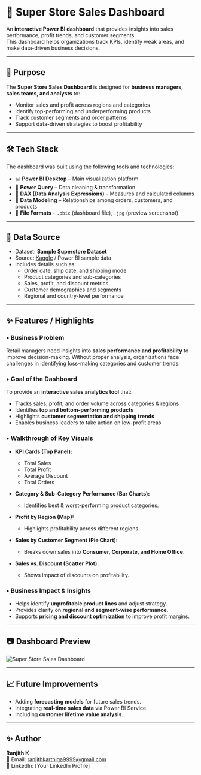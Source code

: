 # 🛒 Super Store Sales Dashboard  

An **interactive Power BI dashboard** that provides insights into sales performance, profit trends, and customer segments.  
This dashboard helps organizations track KPIs, identify weak areas, and make data-driven business decisions.  

---

## 🎯 Purpose  

The **Super Store Sales Dashboard** is designed for **business managers, sales teams, and analysts** to:  
- Monitor sales and profit across regions and categories  
- Identify top-performing and underperforming products  
- Track customer segments and order patterns  
- Support data-driven strategies to boost profitability  

---

## 🛠 Tech Stack  

The dashboard was built using the following tools and technologies:  
- 📊 **Power BI Desktop** – Main visualization platform  
- 📂 **Power Query** – Data cleaning & transformation  
- 🧮 **DAX (Data Analysis Expressions)** – Measures and calculated columns  
- 📝 **Data Modeling** – Relationships among orders, customers, and products  
- 📁 **File Formats** – `.pbix` (dashboard file), `.jpg` (preview screenshot)  

---

## 📂 Data Source  

- Dataset: **Sample Superstore Dataset**  
- Source: [Kaggle](https://www.kaggle.com) / Power BI sample data  
- Includes details such as:  
  - Order date, ship date, and shipping mode  
  - Product categories and sub-categories  
  - Sales, profit, and discount metrics  
  - Customer demographics and segments  
  - Regional and country-level performance  

---

## ✨ Features / Highlights  

### • Business Problem  
Retail managers need insights into **sales performance and profitability** to improve decision-making. Without proper analysis, organizations face challenges in identifying loss-making categories and customer trends.  

### • Goal of the Dashboard  
To provide an **interactive sales analytics tool** that:  
- Tracks sales, profit, and order volume across categories & regions  
- Identifies **top and bottom-performing products**  
- Highlights **customer segmentation and shipping trends**  
- Enables business leaders to take action on low-profit areas  

### • Walkthrough of Key Visuals  
- **KPI Cards (Top Panel):**  
  - Total Sales  
  - Total Profit  
  - Average Discount  
  - Total Orders  

- **Category & Sub-Category Performance (Bar Charts):**  
  - Identifies best & worst-performing product categories.  

- **Profit by Region (Map):**  
  - Highlights profitability across different regions.  

- **Sales by Customer Segment (Pie Chart):**  
  - Breaks down sales into **Consumer, Corporate, and Home Office**.  

- **Sales vs. Discount (Scatter Plot):**  
  - Shows impact of discounts on profitability.  

### • Business Impact & Insights  
- Helps identify **unprofitable product lines** and adjust strategy.  
- Provides clarity on **regional and segment-wise performance**.  
- Supports **pricing and discount optimization** to improve profit margins.  

---

## 📷 Dashboard Preview  

![Super Store Sales Dashboard]([dashboard.png](https://github.com/ranjith492/super-store-sales-dashboard/blob/main/Super%20Store%20Sales%20Dashboard.jpg))  

---

## 📈 Future Improvements  

- Adding **forecasting models** for future sales trends.  
- Integrating **real-time sales data** via Power BI Service.  
- Including **customer lifetime value analysis**.  

---

## ✨ Author  

**Ranjith K**  
📧 Email: [ranjithkarthiga9999@gmail.com](mailto:ranjithkarthiga9999@gmail.com)  
🔗 LinkedIn: [Your LinkedIn Profile]  

